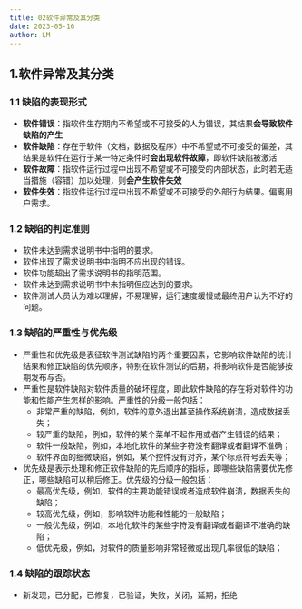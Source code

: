 ```yaml
---
title: 02软件异常及其分类
date: 2023-05-16
author: LM
---
```


## 1.软件异常及其分类

### 1.1 缺陷的表现形式

- **软件错误**：指软件生存期内不希望或不可接受的人为错误，其结果**会导致软件缺陷的产生**
- **软件缺陷**：存在于软件（文档，数据及程序）中不希望或不可接受的偏差，其结果是软件在运行于某一特定条件时**会出现软件故障**，即软件缺陷被激活
- **软件故障**：指软件运行过程中出现不希望或不可接受的内部状态，此时若无适当措施（容错）加以处理，则**会产生软件失效**
- **软件失效**：指软件运行过程中出现不希望或不可接受的外部行为结果。偏离用户需求。

### 1.2 缺陷的判定准则

- 软件未达到需求说明书中指明的要求。
- 软件出现了需求说明书中指明不应出现的错误。
- 软件功能超出了需求说明书的指明范围。
- 软件未达到需求说明书中未指明但应达到的要求。
- 软件测试人员认为难以理解，不易理解，运行速度缓慢或最终用户认为不好的问题。

### 1.3 缺陷的严重性与优先级

- 严重性和优先级是表征软件测试缺陷的两个重要因素，它影响软件缺陷的统计结果和修正缺陷的优先顺序，特别在软件测试的后期，将影响软件是否能够按期发布与否。
- 严重性是软件缺陷对软件质量的破坏程度，即此软件缺陷的存在将对软件的功能和性能产生怎样的影响。严重性的分级一般包括：
  - 非常严重的缺陷，例如，软件的意外退出甚至操作系统崩溃，造成数据丢失；
  - 较严重的缺陷，例如，软件的某个菜单不起作用或者产生错误的结果；
  - 软件一般缺陷，例如，本地化软件的某些字符没有翻译或者翻译不准确；
  - 软件界面的细微缺陷，例如，某个控件没有对齐，某个标点符号丢失等；
- 优先级是表示处理和修正软件缺陷的先后顺序的指标，即哪些缺陷需要优先修正，哪些缺陷可以稍后修正。优先级的分级一般包括：
  - 最高优先级，例如，软件的主要功能错误或者造成软件崩溃，数据丢失的缺陷；
  - 较高优先级，例如，影响软件功能和性能的一般缺陷；
  - 一般优先级，例如，本地化软件的某些字符没有翻译或者翻译不准确的缺陷；
  - 低优先级，例如，对软件的质量影响非常轻微或出现几率很低的缺陷；

### 1.4 缺陷的跟踪状态

- 新发现，已分配，已修复，已验证，失败，关闭，延期，拒绝